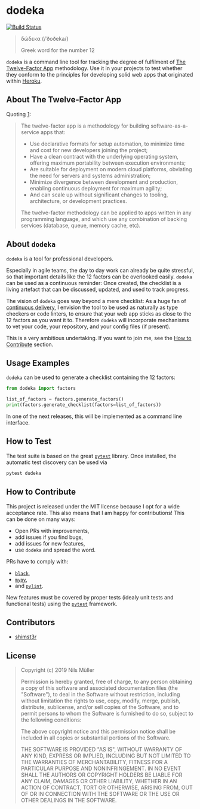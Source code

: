 # dodeka

[![Build Status](https://travis-ci.org/shimst3r/dodeka.svg?branch=master)](https://travis-ci.org/shimst3r/dodeka)

> δώδεκα (/ˈðoðeka/)
>
> Greek word for the number 12

`dodeka` is a command line tool for tracking the degree of fulfilment of [The Twelve-Factor App][1] methodology. Use it in your projects to test whether they conform
to the principles for developing solid web apps that originated within [Heroku](https://www.heroku.com).

## About The Twelve-Factor App

Quoting [1]:

> The twelve-factor app is a methodology for building software-as-a-service apps that:
>
> * Use declarative formats for setup automation, to minimize time and cost for new developers joining the project;
> * Have a clean contract with the underlying operating system, offering maximum portability between execution environments;
> * Are suitable for deployment on modern cloud platforms, obviating the need for servers and systems administration;
> * Minimize divergence between development and production, enabling continuous deployment for maximum agility;
> * And can scale up without significant changes to tooling, architecture, or development practices.
>
> The twelve-factor methodology can be applied to apps written in any programming language, and which use any combination of backing services (database, queue,
> memory cache, etc).

## About `dodeka`

`dodeka` is a tool for professional developers.

Especially in agile teams, the day to day work can already be quite stressful, so that important details like the 12 factors can be overlooked easily. `dodeka` can
be used as a continuous reminder: Once created, the checklist is a living artefact that can be discussed, updated, and used to track progress.

The vision of `dodeka` goes way beyond a mere checklist: As a huge fan of [continuous delivery][2], I envision the tool to be used as naturally as type checkers or
code linters, to ensure that your web app sticks as close to the 12 factors as you want it to. Therefore `dodeka` will incorporate mechanisms to vet your code, your
repository, and your config files (if present).

This is a very ambitious undertaking. If you want to join me, see the [How to Contribute](#how-to-contribute) section.

## Usage Examples

`dodeka` can be used to generate a checklist containing the 12 factors:

```python
from dodeka import factors

list_of_factors = factors.generate_factors()
print(factors.generate_checklist(factors=list_of_factors))
```

In one of the next releases, this will be implemented as a command line interface.

## How to Test

The test suite is based on the great [`pytest`][3] library. Once installed, the automatic test discovery can be used via

```sh
pytest dudeka
```

## How to Contribute

This project is released under the MIT license because I opt for a wide acceptance rate. This also means that I am happy for contributions! This can be done on many
ways:

* Open PRs with improvements,
* add issues if you find bugs,
* add issues for new features,
* use `dodeka` and spread the word.

PRs have to comply with:

* [`black`](https://black.readthedocs.io/en/stable/),
* [`mypy`](http://mypy-lang.org),
* and [`pylint`](https://www.pylint.org).

New features must be covered by proper tests (idealy unit tests and functional tests) using the [`pytest`][3] framework.

## Contributors

* [shimst3r](https://twitter.com/shimst3r)

## License

> Copyright (c) 2019 Nils Müller
>
> Permission is hereby granted, free of charge, to any person obtaining a copy
> of this software and associated documentation files (the "Software"), to deal
> in the Software without restriction, including without limitation the rights
> to use, copy, modify, merge, publish, distribute, sublicense, and/or sell
> copies of the Software, and to permit persons to whom the Software is
> furnished to do so, subject to the following conditions:
>
> The above copyright notice and this permission notice shall be included in all
> copies or substantial portions of the Software.
>
> THE SOFTWARE IS PROVIDED "AS IS", WITHOUT WARRANTY OF ANY KIND, EXPRESS OR
> IMPLIED, INCLUDING BUT NOT LIMITED TO THE WARRANTIES OF MERCHANTABILITY,
> FITNESS FOR A PARTICULAR PURPOSE AND NONINFRINGEMENT. IN NO EVENT SHALL THE
> AUTHORS OR COPYRIGHT HOLDERS BE LIABLE FOR ANY CLAIM, DAMAGES OR OTHER
> LIABILITY, WHETHER IN AN ACTION OF CONTRACT, TORT OR OTHERWISE, ARISING FROM,
> OUT OF OR IN CONNECTION WITH THE SOFTWARE OR THE USE OR OTHER DEALINGS IN THE
> SOFTWARE.

[1]: https://12factor.net
[2]: https://en.wikipedia.org/wiki/Continuous_delivery
[3]: https://www.pylint.org